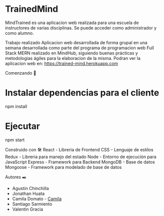 # TrainedMind

MindTrained es una aplicacion web realizada para una escuela de instructores de varias disciplinas. Se puede acceder como administrador y como alumno. 

Trabajo realizado
Aplicacion web desarrollada de forma grupal en una semana desarrollada como parte del programa de programacion web Full Stack MERN realizado en MindHub, 
siguiendo buenas prácticas y metodologias ágiles para la elaboracion de la misma. 
Podran ver la aplicacion web en: https://trained-mind.herokuapp.com

Comenzando 🚀
# Instalar dependencias para el cliente
npm install

# Ejecutar
npm start

Construido con 🛠️
React - Libreria de Frontend
CSS - Lenguaje de estilos
Redux - Libreria para manejo del estado
Node - Entorno de ejecución para JavaScript
Express - Framework para Backend
MongoDB - Base de datos
Mongoose - Framework para modelado de base de datos

Autores ✒️
* Agustin Chinchilla 
* Jonathan Huata 
* Camila Domato - [Camila](https://github.com/camiladomato)
* Santiago Sarmiento 
* Valentin Gracia


